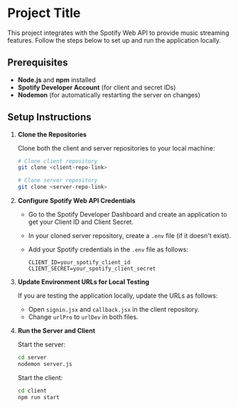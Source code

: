# Project Title

This project integrates with the Spotify Web API to provide music streaming features. Follow the steps below to set up and run the application locally.

## Prerequisites

- **Node.js** and **npm** installed
- **Spotify Developer Account** (for client and secret IDs)
- **Nodemon** (for automatically restarting the server on changes)

## Setup Instructions

1. **Clone the Repositories**

   Clone both the client and server repositories to your local machine:

   ```bash
   # Clone client repository
   git clone <client-repo-link>

   # Clone server repository
   git clone <server-repo-link>
   ```

2. **Configure Spotify Web API Credentials**

   - Go to the Spotify Developer Dashboard and create an application to get your Client ID and Client Secret.

   - In your cloned server repository, create a `.env` file (if it doesn't exist).

   - Add your Spotify credentials in the `.env` file as follows:

     ```
     CLIENT_ID=your_spotify_client_id
     CLIENT_SECRET=your_spotify_client_secret
     ```

3. **Update Environment URLs for Local Testing**

   If you are testing the application locally, update the URLs as follows:

   - Open `signin.jsx` and `callback.jsx` in the client repository.
   - Change `urlPro` to `urlDev` in both files.

4. **Run the Server and Client**

   Start the server:

   ```bash
   cd server
   nodemon server.js
   ```

   Start the client:

   ```bash
   cd client
   npm run start
   ```
